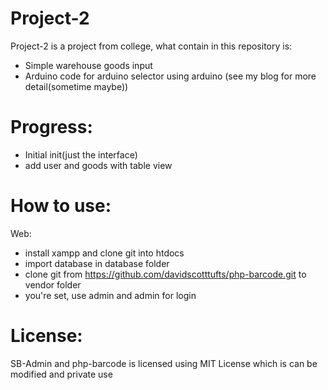 # Project-2 

Project-2 is a project from college, what contain in this repository is:
  - Simple warehouse goods input
  - Arduino code for arduino selector using arduino (see my blog for more detail(sometime maybe))

# Progress:
  - Initial init(just the interface)
  - add user and goods with table view

# How to use:
Web:
- install xampp and clone git into htdocs
- import database in database folder
- clone git from https://github.com/davidscotttufts/php-barcode.git to vendor folder
- you're set, use admin and admin for login

# License:
SB-Admin and php-barcode is licensed using MIT License which is can be modified and private use
